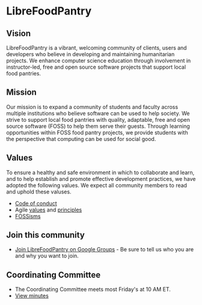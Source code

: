 # LibreFoodPantry

## Vision

LibreFoodPantry is a vibrant, welcoming community of clients, users and developers who believe in developing and maintaining humanitarian projects.  We enhance computer science education through involvement in instructor-led, free and open source software projects that support local food pantries.

## Mission

Our mission is to expand a community of students and faculty across multiple institutions who believe software can be used to help society. We strive to support local food pantries with quality, adaptable, free and open source software (FOSS) to help them serve their guests.  Through learning opportunities within FOSS food pantry projects, we provide students with the perspective that computing can be used for social good.

## Values
To ensure a healthy and safe environment in which to collaborate and learn, and to help establish and promote effective development practices, we have adopted the following values. We expect all community members to read and uphold these valuses.

- [Code of conduct](https://github.com/LibreFoodPantry/.github/blob/master/CODE_OF_CONDUCT.md)
- Agile [values](https://agilemanifesto.org/) and [principles](https://agilemanifesto.org/principles.html)
- [FOSSisms](https://opensource.com/education/14/6/16-foss-principles-for-educators)

## Join this community

- [Join LibreFoodPantry on Google Groups](https://groups.google.com/forum/#!forum/LibreFoodPantry/join) - Be sure to tell us who you are and why you want to join.

## Coordinating Committee

- The Coordinating Committee meets most Friday's at 10 AM ET.
- [View minutes](https://docs.google.com/document/d/1gpGWGhg9zVT4OAfoed0cuiybHz6v0wlWSiO7sfQRRIQ/edit?usp=sharing)
